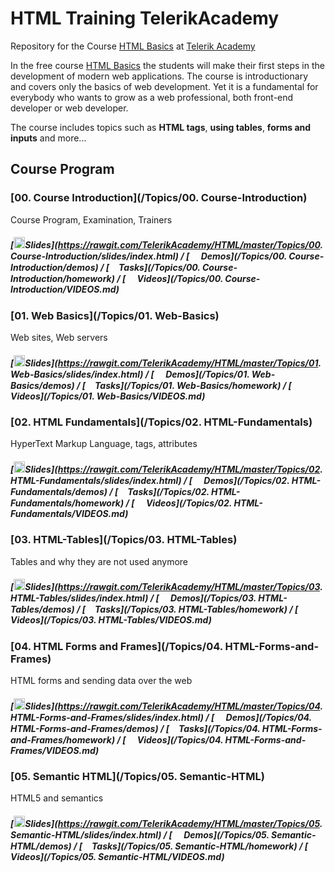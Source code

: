 # HTML Training TelerikAcademy

Repository for the Course [HTML Basics](http://) at [Telerik Academy](http://)

In the free course [HTML Basics](http://) the students will make their first steps in the development of modern web applications. The course is introductionary and covers only the basics of web development. Yet it is a fundamental for everybody who wants to grow as a web professional, both front-end developer or web developer.

The course includes topics such as **HTML tags**, **using tables**, **forms and inputs** and more...

##  Course Program

### [00. Course Introduction](/Topics/00. Course-Introduction)

Course Program, Examination, Trainers

##### [<img src="https://raw.githubusercontent.com/TelerikAcademy/Common/master/icons/presentation.png" height="18"/>Slides](https://rawgit.com/TelerikAcademy/HTML/master/Topics/00. Course-Introduction/slides/index.html) / [<img src="https://raw.githubusercontent.com/TelerikAcademy/Common/master/icons/code.png" height="15"> Demos](/Topics/00. Course-Introduction/demos) / [<img src="https://raw.githubusercontent.com/TelerikAcademy/Common/master/icons/homework.png" height="15">Tasks](/Topics/00. Course-Introduction/homework) / [<img src="https://raw.githubusercontent.com/TelerikAcademy/Common/master/icons/video.png" height="15"> Videos](/Topics/00. Course-Introduction/VIDEOS.md)


### [01. Web Basics](/Topics/01. Web-Basics)

Web sites, Web servers

##### [<img src="https://raw.githubusercontent.com/TelerikAcademy/Common/master/icons/presentation.png" height="18"/>Slides](https://rawgit.com/TelerikAcademy/HTML/master/Topics/01. Web-Basics/slides/index.html) / [<img src="https://raw.githubusercontent.com/TelerikAcademy/Common/master/icons/code.png" height="15"> Demos](/Topics/01. Web-Basics/demos) / [<img src="https://raw.githubusercontent.com/TelerikAcademy/Common/master/icons/homework.png" height="15">Tasks](/Topics/01. Web-Basics/homework) / [<img src="https://raw.githubusercontent.com/TelerikAcademy/Common/master/icons/video.png" height="15"> Videos](/Topics/01. Web-Basics/VIDEOS.md)


### [02. HTML Fundamentals](/Topics/02. HTML-Fundamentals)

HyperText Markup Language, tags, attributes

##### [<img src="https://raw.githubusercontent.com/TelerikAcademy/Common/master/icons/presentation.png" height="18"/>Slides](https://rawgit.com/TelerikAcademy/HTML/master/Topics/02. HTML-Fundamentals/slides/index.html) / [<img src="https://raw.githubusercontent.com/TelerikAcademy/Common/master/icons/code.png" height="15"> Demos](/Topics/02. HTML-Fundamentals/demos) / [<img src="https://raw.githubusercontent.com/TelerikAcademy/Common/master/icons/homework.png" height="15">Tasks](/Topics/02. HTML-Fundamentals/homework) / [<img src="https://raw.githubusercontent.com/TelerikAcademy/Common/master/icons/video.png" height="15"> Videos](/Topics/02. HTML-Fundamentals/VIDEOS.md)


### [03. HTML-Tables](/Topics/03. HTML-Tables)

Tables and why they are not used anymore

##### [<img src="https://raw.githubusercontent.com/TelerikAcademy/Common/master/icons/presentation.png" height="18"/>Slides](https://rawgit.com/TelerikAcademy/HTML/master/Topics/03. HTML-Tables/slides/index.html) / [<img src="https://raw.githubusercontent.com/TelerikAcademy/Common/master/icons/code.png" height="15"> Demos](/Topics/03. HTML-Tables/demos) / [<img src="https://raw.githubusercontent.com/TelerikAcademy/Common/master/icons/homework.png" height="15">Tasks](/Topics/03. HTML-Tables/homework) / [<img src="https://raw.githubusercontent.com/TelerikAcademy/Common/master/icons/video.png" height="15"> Videos](/Topics/03. HTML-Tables/VIDEOS.md)


### [04. HTML Forms and Frames](/Topics/04. HTML-Forms-and-Frames)

HTML forms and sending data over the web

##### [<img src="https://raw.githubusercontent.com/TelerikAcademy/Common/master/icons/presentation.png" height="18"/>Slides](https://rawgit.com/TelerikAcademy/HTML/master/Topics/04. HTML-Forms-and-Frames/slides/index.html) / [<img src="https://raw.githubusercontent.com/TelerikAcademy/Common/master/icons/code.png" height="15"> Demos](/Topics/04. HTML-Forms-and-Frames/demos) / [<img src="https://raw.githubusercontent.com/TelerikAcademy/Common/master/icons/homework.png" height="15">Tasks](/Topics/04. HTML-Forms-and-Frames/homework) / [<img src="https://raw.githubusercontent.com/TelerikAcademy/Common/master/icons/video.png" height="15"> Videos](/Topics/04. HTML-Forms-and-Frames/VIDEOS.md)

### [05. Semantic HTML](/Topics/05. Semantic-HTML)

HTML5 and semantics

##### [<img src="https://raw.githubusercontent.com/TelerikAcademy/Common/master/icons/presentation.png" height="18"/>Slides](https://rawgit.com/TelerikAcademy/HTML/master/Topics/05. Semantic-HTML/slides/index.html) / [<img src="https://raw.githubusercontent.com/TelerikAcademy/Common/master/icons/code.png" height="15"> Demos](/Topics/05. Semantic-HTML/demos) / [<img src="https://raw.githubusercontent.com/TelerikAcademy/Common/master/icons/homework.png" height="15">Tasks](/Topics/05. Semantic-HTML/homework) / [<img src="https://raw.githubusercontent.com/TelerikAcademy/Common/master/icons/video.png" height="15"> Videos](/Topics/05. Semantic-HTML/VIDEOS.md)
